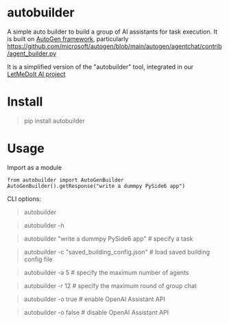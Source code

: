 # autobuilder

A simple auto builder to build a group of AI assistants for task execution. It is built on [AutoGen framework](https://microsoft.github.io/autogen/docs/Getting-Started/), particularly https://github.com/microsoft/autogen/blob/main/autogen/agentchat/contrib/agent_builder.py

It is a simplified version of the "autobuilder" tool, integrated in our [LetMeDoIt AI project](https://github.com/eliranwong/letmedoit)

# Install

> pip install autobuilder

# Usage

Import as a module

```
from autobuilder import AutoGenBuilder
AutoGenBuilder().getResponse("write a dummpy PySide6 app")
```

CLI options:

> autobuilder

> autobuilder -h

> autobuilder "write a dummpy PySide6 app" # specify a task

> autobuilder -c "saved_building_config.json" # load saved building config file

> autobuilder -a 5 # specify the maximum number of agents

> autobuilder -r 12 # specify the maximum round of group chat

> autobuilder -o true # enable OpenAI Assistant API

> autobuilder -o false # disable OpenAI Assistant API
